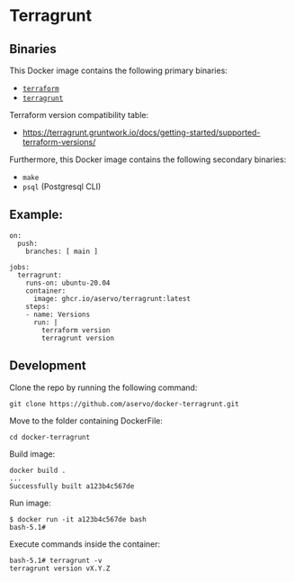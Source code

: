 Terragrunt
==========

## Binaries

This Docker image contains the following primary binaries:

* [`terraform`](https://github.com/hashicorp/terraform/releases)
* [`terragrunt`](https://github.com/gruntwork-io/terragrunt/releases)

Terraform version compatibility table:

* https://terragrunt.gruntwork.io/docs/getting-started/supported-terraform-versions/

Furthermore, this Docker image contains the following secondary binaries:

* `make`
* `psql` (Postgresql CLI)

## Example:

```
on:
  push:
    branches: [ main ]

jobs:
  terragrunt:
    runs-on: ubuntu-20.04
    container:
      image: ghcr.io/aservo/terragrunt:latest
    steps:
    - name: Versions
      run: | 
        terraform version
        terragrunt version
```

## Development

Clone the repo by running the following command:

```
git clone https://github.com/aservo/docker-terragrunt.git
```

Move to the folder containing DockerFile:

```
cd docker-terragrunt
```

Build image:

```
docker build .
...
Successfully built a123b4c567de 
```

Run image:

```
$ docker run -it a123b4c567de bash
bash-5.1#
```

Execute commands inside the container:

```
bash-5.1# terragrunt -v
terragrunt version vX.Y.Z
```
